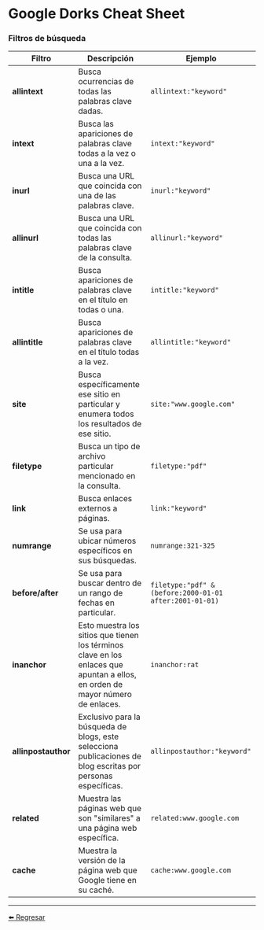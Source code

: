 # Google Dorks Cheat Sheet

### Filtros de búsqueda

| Filtro | Descripción                    | Ejemplo                    |
| ------------- | ------------------------------ | ------------------------------ |
| **allintext**      | Busca ocurrencias de todas las palabras clave dadas.       | `allintext:"keyword"`       |
| **intext**   | Busca las apariciones de palabras clave todas a la vez o una a la vez.     | `intext:"keyword"`       |
| **inurl**   | Busca una URL que coincida con una de las palabras clave.     | `inurl:"keyword"`       |
| **allinurl**   | Busca una URL que coincida con todas las palabras clave de la consulta.     | `allinurl:"keyword"`       |
| **intitle**   | Busca apariciones de palabras clave en el título en todas o una.    | `intitle:"keyword"`       |
| **allintitle**   | Busca apariciones de palabras clave en el título todas a la vez.     | `allintitle:"keyword"`       |
| **site**   | Busca específicamente ese sitio en particular y enumera todos los resultados de ese sitio.    | `site:"www.google.com"`       |
| **filetype**   | Busca un tipo de archivo particular mencionado en la consulta.    | `filetype:"pdf"`       |
| **link**   | Busca enlaces externos a páginas.    | `link:"keyword"`       |
| **numrange**      | Se usa para ubicar números específicos en sus búsquedas.       | `numrange:321-325`       |
| **before/after**      | Se usa para buscar dentro de un rango de fechas en particular.       | `filetype:"pdf" & (before:2000-01-01 after:2001-01-01)`       |
| **inanchor**      | Esto muestra los sitios que tienen los términos clave en los enlaces que apuntan a ellos, en orden de mayor número de enlaces.       | `inanchor:rat`       |
| **allinpostauthor**      | Exclusivo para la búsqueda de blogs, este selecciona publicaciones de blog escritas por personas específicas.       | `allinpostauthor:"keyword"`       |
| **related**      | Muestra las páginas web que son "similares" a una página web específica.       | `related:www.google.com`       |
| **cache**      | Muestra la versión de la página web que Google tiene en su caché.       | `cache:www.google.com`       |

---

[:arrow_left: Regresar](https://github.com/m4lal0/cheatsheets)